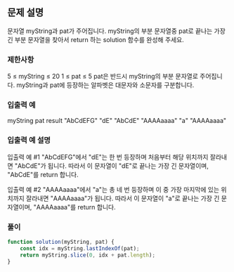## 문제 설명

문자열 myString과 pat가 주어집니다. myString의 부분 문자열중 pat로 끝나는 가장 긴 부분 문자열을 찾아서 return 하는 solution 함수를 완성해 주세요.

### 제한사항

5 ≤ myString ≤ 20
1 ≤ pat ≤ 5
pat은 반드시 myString의 부분 문자열로 주어집니다.
myString과 pat에 등장하는 알파벳은 대문자와 소문자를 구분합니다.

### 입출력 예

myString pat result
"AbCdEFG" "dE" "AbCdE"
"AAAAaaaa" "a" "AAAAaaaa"

### 입출력 예 설명

입출력 예 #1
"AbCdEFG"에서 "dE"는 한 번 등장하며 처음부터 해당 위치까지 잘라내면 "AbCdE"가 됩니다. 따라서 이 문자열이 "dE"로 끝나는 가장 긴 문자열이며, "AbCdE"를 return 합니다.

입출력 예 #2
"AAAAaaaa"에서 "a"는 총 네 번 등장하며 이 중 가장 마지막에 있는 위치까지 잘라내면 "AAAAaaaa"가 됩니다. 따라서 이 문자열이 "a"로 끝나는 가장 긴 문자열이며, "AAAAaaaa"를 return 합니다.

### 풀이

```javaScript
function solution(myString, pat) {
    const idx = myString.lastIndexOf(pat);
    return myString.slice(0, idx + pat.length);
}
```
